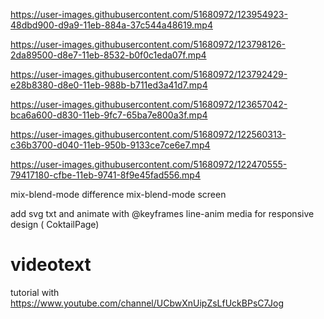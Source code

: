 

https://user-images.githubusercontent.com/51680972/123954923-48dbd900-d9a9-11eb-884a-37c544a48619.mp4


https://user-images.githubusercontent.com/51680972/123798126-2da89500-d8e7-11eb-8532-b0f0c1eda07f.mp4



https://user-images.githubusercontent.com/51680972/123792429-e28b8380-d8e0-11eb-988b-b711ed3a41d7.mp4



https://user-images.githubusercontent.com/51680972/123657042-bca6a600-d830-11eb-9fc7-65ba7e800a3f.mp4



https://user-images.githubusercontent.com/51680972/122560313-c36b3700-d040-11eb-950b-9133ce7ce6e7.mp4



https://user-images.githubusercontent.com/51680972/122470555-79417180-cfbe-11eb-9741-8f9e45fad556.mp4

mix-blend-mode difference
mix-blend-mode screen 

add svg txt and animate with @keyframes line-anim
 media for responsive design ( CoktailPage) 




# videotext
tutorial with 
https://www.youtube.com/channel/UCbwXnUipZsLfUckBPsC7Jog
